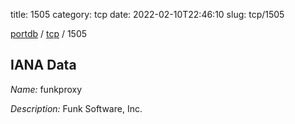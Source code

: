 title: 1505
category: tcp
date: 2022-02-10T22:46:10
slug: tcp/1505

[portdb](/) / [tcp](/category/tcp.html) / 1505


## IANA Data

_Name:_ funkproxy

_Description:_ Funk Software, Inc.

